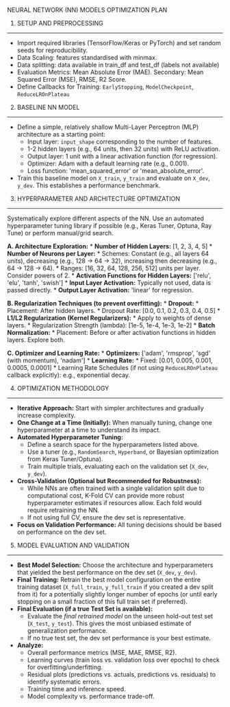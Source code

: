 NEURAL NETWORK (NN) MODELS OPTIMIZATION PLAN

1. SETUP AND PREPROCESSING
-------------------------
- Import required libraries (TensorFlow/Keras or PyTorch) and set random seeds for reproducibility.
- Data Scaling: features standardised with minmax.
- Data splitting: data available in train_df and test_df (labels not available)
- Evaluation Metrics: Mean Absolute Error (MAE). Secondary: Mean Squared Error (MSE), RMSE, R2 Score.
- Define Callbacks for Training: `EarlyStopping`, `ModelCheckpoint`, `ReduceLROnPlateau`

2. BASELINE NN MODEL
--------------------
- Define a simple, relatively shallow Multi-Layer Perceptron (MLP) architecture as a starting point:
    * Input layer: `input_shape` corresponding to the number of features.
    * 1-2 hidden layers (e.g., 64 units, then 32 units) with ReLU activation.
    * Output layer: 1 unit with a linear activation function (for regression).
    * Optimizer: Adam with a default learning rate (e.g., 0.001).
    * Loss function: 'mean_squared_error' or 'mean_absolute_error'.
- Train this baseline model on `X_train`, `y_train` and evaluate on `X_dev`, `y_dev`. This establishes a performance benchmark.

3. HYPERPARAMETER AND ARCHITECTURE OPTIMIZATION
---------------------------------------------
Systematically explore different aspects of the NN. Use an automated hyperparameter tuning library if possible (e.g., Keras Tuner, Optuna, Ray Tune) or perform manual/grid search.

**A. Architecture Exploration:**
    *   **Number of Hidden Layers:** [1, 2, 3, 4, 5]
    *   **Number of Neurons per Layer:**
        *   Schemes: Constant (e.g., all layers 64 units), decreasing (e.g., 128 -> 64 -> 32), increasing then decreasing (e.g., 64 -> 128 -> 64).
        *   Ranges: [16, 32, 64, 128, 256, 512] units per layer. Consider powers of 2.
    *   **Activation Functions for Hidden Layers:** ['relu', 'elu', 'tanh', 'swish']
    *   **Input Layer Activation:** Typically not used, data is passed directly.
    *   **Output Layer Activation:** 'linear' for regression.

**B. Regularization Techniques (to prevent overfitting):**
    *   **Dropout:**
        *   Placement: After hidden layers.
        *   Dropout Rate: [0.0, 0.1, 0.2, 0.3, 0.4, 0.5]
    *   **L1/L2 Regularization (Kernel Regularizers):**
        *   Apply to weights of dense layers.
        *   Regularization Strength (lambda): [1e-5, 1e-4, 1e-3, 1e-2]
    *   **Batch Normalization:**
        *   Placement: Before or after activation functions in hidden layers. Explore both.

**C. Optimizer and Learning Rate:**
    *   **Optimizers:** ['adam', 'rmsprop', 'sgd' (with momentum), 'nadam']
    *   **Learning Rate:**
        *   Fixed: [0.01, 0.005, 0.001, 0.0005, 0.0001]
        *   Learning Rate Schedules (if not using `ReduceLROnPlateau` callback explicitly): e.g., exponential decay.

4. OPTIMIZATION METHODOLOGY
--------------------------
- **Iterative Approach:** Start with simpler architectures and gradually increase complexity.
- **One Change at a Time (Initially):** When manually tuning, change one hyperparameter at a time to understand its impact.
- **Automated Hyperparameter Tuning:**
    *   Define a search space for the hyperparameters listed above.
    *   Use a tuner (e.g., `RandomSearch`, `Hyperband`, or Bayesian optimization from Keras Tuner/Optuna).
    *   Train multiple trials, evaluating each on the validation set (`X_dev`, `y_dev`).
- **Cross-Validation (Optional but Recommended for Robustness):**
    *   While NNs are often trained with a single validation split due to computational cost, K-Fold CV can provide more robust hyperparameter estimates if resources allow. Each fold would require retraining the NN.
    *   If not using full CV, ensure the dev set is representative.
- **Focus on Validation Performance:** All tuning decisions should be based on performance on the dev set.

5. MODEL EVALUATION AND VALIDATION
--------------------------------
- **Best Model Selection:** Choose the architecture and hyperparameters that yielded the best performance on the dev set (`X_dev`, `y_dev`).
- **Final Training:** Retrain the best model configuration on the entire training dataset (`X_full_train`, `y_full_train` if you created a dev split from it) for a potentially slightly longer number of epochs (or until early stopping on a small fraction of this full train set if preferred).
- **Final Evaluation (if a true Test Set is available):**
    *   Evaluate the *final retrained model* on the unseen hold-out test set (`X_test`, `y_test`). This gives the most unbiased estimate of generalization performance.
    *   If no true test set, the dev set performance is your best estimate.
- **Analyze:**
    *   Overall performance metrics (MSE, MAE, RMSE, R2).
    *   Learning curves (train loss vs. validation loss over epochs) to check for overfitting/underfitting.
    *   Residual plots (predictions vs. actuals, predictions vs. residuals) to identify systematic errors.
    *   Training time and inference speed.
    *   Model complexity vs. performance trade-off.